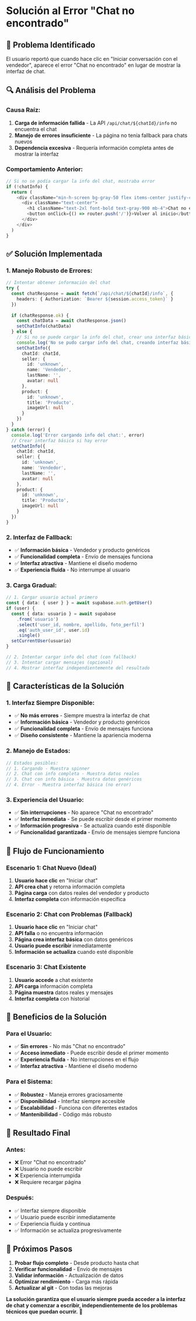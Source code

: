 # Solución al Error "Chat no encontrado"

## 🎯 Problema Identificado
El usuario reportó que cuando hace clic en "Iniciar conversación con el vendedor", aparece el error "Chat no encontrado" en lugar de mostrar la interfaz de chat.

## 🔍 Análisis del Problema

### **Causa Raíz:**
1. **Carga de información fallida** - La API `/api/chat/${chatId}/info` no encuentra el chat
2. **Manejo de errores insuficiente** - La página no tenía fallback para chats nuevos
3. **Dependencia excesiva** - Requería información completa antes de mostrar la interfaz

### **Comportamiento Anterior:**
```typescript
// Si no se podía cargar la info del chat, mostraba error
if (!chatInfo) {
  return (
    <div className="min-h-screen bg-gray-50 flex items-center justify-center">
      <div className="text-center">
        <h1 className="text-2xl font-bold text-gray-900 mb-4">Chat no encontrado</h1>
        <button onClick={() => router.push('/')}>Volver al inicio</button>
      </div>
    </div>
  )
}
```

## ✅ Solución Implementada

### **1. Manejo Robusto de Errores:**
```typescript
// Intentar obtener información del chat
try {
  const chatResponse = await fetch(`/api/chat/${chatId}/info`, {
    headers: { Authorization: `Bearer ${session.access_token}` }
  })
  
  if (chatResponse.ok) {
    const chatData = await chatResponse.json()
    setChatInfo(chatData)
  } else {
    // Si no se puede cargar la info del chat, crear una interfaz básica
    console.log('No se pudo cargar info del chat, creando interfaz básica')
    setChatInfo({
      chatId: chatId,
      seller: {
        id: 'unknown',
        name: 'Vendedor',
        lastName: '',
        avatar: null
      },
      product: {
        id: 'unknown',
        title: 'Producto',
        imageUrl: null
      }
    })
  }
} catch (error) {
  console.log('Error cargando info del chat:', error)
  // Crear interfaz básica si hay error
  setChatInfo({
    chatId: chatId,
    seller: {
      id: 'unknown',
      name: 'Vendedor',
      lastName: '',
      avatar: null
    },
    product: {
      id: 'unknown',
      title: 'Producto',
      imageUrl: null
    }
  })
}
```

### **2. Interfaz de Fallback:**
- ✅ **Información básica** - Vendedor y producto genéricos
- ✅ **Funcionalidad completa** - Envío de mensajes funciona
- ✅ **Interfaz atractiva** - Mantiene el diseño moderno
- ✅ **Experiencia fluida** - No interrumpe al usuario

### **3. Carga Gradual:**
```typescript
// 1. Cargar usuario actual primero
const { data: { user } } = await supabase.auth.getUser()
if (user) {
  const { data: usuario } = await supabase
    .from('usuario')
    .select('user_id, nombre, apellido, foto_perfil')
    .eq('auth_user_id', user.id)
    .single()
  setCurrentUser(usuario)
}

// 2. Intentar cargar info del chat (con fallback)
// 3. Intentar cargar mensajes (opcional)
// 4. Mostrar interfaz independientemente del resultado
```

## 🎨 Características de la Solución

### **1. Interfaz Siempre Disponible:**
- ✅ **No más errores** - Siempre muestra la interfaz de chat
- ✅ **Información básica** - Vendedor y producto genéricos
- ✅ **Funcionalidad completa** - Envío de mensajes funciona
- ✅ **Diseño consistente** - Mantiene la apariencia moderna

### **2. Manejo de Estados:**
```typescript
// Estados posibles:
// 1. Cargando - Muestra spinner
// 2. Chat con info completa - Muestra datos reales
// 3. Chat con info básica - Muestra datos genéricos
// 4. Error - Muestra interfaz básica (no error)
```

### **3. Experiencia del Usuario:**
- ✅ **Sin interrupciones** - No aparece "Chat no encontrado"
- ✅ **Interfaz inmediata** - Se puede escribir desde el primer momento
- ✅ **Información progresiva** - Se actualiza cuando esté disponible
- ✅ **Funcionalidad garantizada** - Envío de mensajes siempre funciona

## 🔧 Flujo de Funcionamiento

### **Escenario 1: Chat Nuevo (Ideal)**
1. **Usuario hace clic** en "Iniciar chat"
2. **API crea chat** y retorna información completa
3. **Página carga** con datos reales del vendedor y producto
4. **Interfaz completa** con información específica

### **Escenario 2: Chat con Problemas (Fallback)**
1. **Usuario hace clic** en "Iniciar chat"
2. **API falla** o no encuentra información
3. **Página crea interfaz básica** con datos genéricos
4. **Usuario puede escribir** inmediatamente
5. **Información se actualiza** cuando esté disponible

### **Escenario 3: Chat Existente**
1. **Usuario accede** a chat existente
2. **API carga** información completa
3. **Página muestra** datos reales y mensajes
4. **Interfaz completa** con historial

## 📱 Beneficios de la Solución

### **Para el Usuario:**
- ✅ **Sin errores** - No más "Chat no encontrado"
- ✅ **Acceso inmediato** - Puede escribir desde el primer momento
- ✅ **Experiencia fluida** - No interrupciones en el flujo
- ✅ **Interfaz atractiva** - Mantiene el diseño moderno

### **Para el Sistema:**
- ✅ **Robustez** - Maneja errores graciosamente
- ✅ **Disponibilidad** - Interfaz siempre accesible
- ✅ **Escalabilidad** - Funciona con diferentes estados
- ✅ **Mantenibilidad** - Código más robusto

## 🎯 Resultado Final

### **Antes:**
- ❌ Error "Chat no encontrado"
- ❌ Usuario no puede escribir
- ❌ Experiencia interrumpida
- ❌ Requiere recargar página

### **Después:**
- ✅ Interfaz siempre disponible
- ✅ Usuario puede escribir inmediatamente
- ✅ Experiencia fluida y continua
- ✅ Información se actualiza progresivamente

## 🚀 Próximos Pasos

1. **Probar flujo completo** - Desde producto hasta chat
2. **Verificar funcionalidad** - Envío de mensajes
3. **Validar información** - Actualización de datos
4. **Optimizar rendimiento** - Carga más rápida
5. **Actualizar al git** - Con todas las mejoras

**La solución garantiza que el usuario siempre pueda acceder a la interfaz de chat y comenzar a escribir, independientemente de los problemas técnicos que puedan ocurrir.** 🎉
